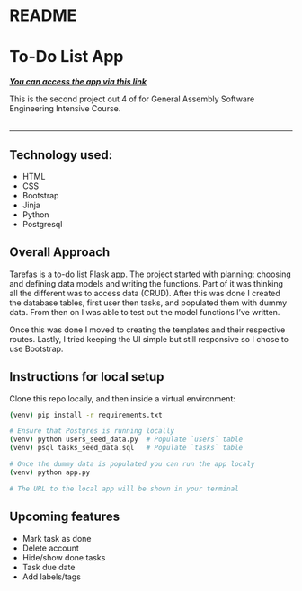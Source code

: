 # README

# To-Do List App

[**_You can access the app via this link_**](https://project2-ukq4.onrender.com/)

This is the second project out 4 of for General Assembly Software Engineering Intensive Course.
<br/>
<br/>

---

## Technology used:

- HTML
- CSS
- Bootstrap
- Jinja
- Python
- Postgresql

## Overall Approach

Tarefas is a to-do list Flask app. The project started with planning: choosing and defining data models and writing the functions. Part of it was thinking all the different was to access data (CRUD). After this was done I created the database tables, first user then tasks, and populated them with dummy data. From then on I was able to test out the model functions I’ve written.

Once this was done I moved to creating the templates and their respective routes. Lastly, I tried keeping the UI simple but still responsive so I chose to use Bootstrap.

## Instructions for local setup

Clone this repo locally, and then inside a virtual environment:

```bash
(venv) pip install -r requirements.txt

# Ensure that Postgres is running locally
(venv) python users_seed_data.py  # Populate `users` table
(venv) psql tasks_seed_data.sql   # Populate `tasks` table

# Once the dummy data is populated you can run the app localy
(venv) python app.py

# The URL to the local app will be shown in your terminal

```

## Upcoming features

- Mark task as done
- Delete account
- Hide/show done tasks
- Task due date
- Add labels/tags
